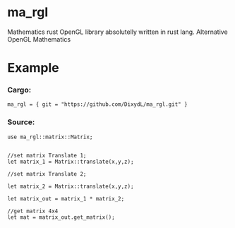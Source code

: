 # ma_rgl

Mathematics rust OpenGL library absolutelly written in rust lang. Alternative OpenGL Mathematics

# Example
### Cargo:
```
ma_rgl = { git = "https://github.com/DixydL/ma_rgl.git" }
```
### Source:
```
use ma_rgl::matrix::Matrix;


//set matrix Translate 1;
let matrix_1 = Matrix::translate(x,y,z);

//set matrix Translate 2;

let matrix_2 = Matrix::translate(x,y,z);

let matrix_out = matrix_1 * matrix_2;

//get matrix 4x4
let mat = matrix_out.get_matrix();
```
